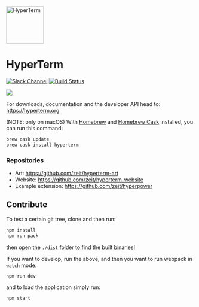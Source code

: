 <img width="100" src="https://cdn.rawgit.com/zeit/hyperterm-art/master/branding/Hyperterm-Mark.svg" alt="HyperTerm">

# HyperTerm

[![Slack Channel](https://zeit-slackin.now.sh/badge.svg)](https://zeit.chat/)
[![Build Status](https://travis-ci.org/zeit/hyperterm.svg?branch=master)](https://travis-ci.org/zeit/hyperterm)

![](https://cldup.com/tD67NzPryA.gif)

For downloads, documentation and the developer API head to: https://hyperterm.org

(NOTE: only on macOS) With [Homebrew](http://brew.sh/) and [Homebrew Cask](https://caskroom.github.io/) installed, you can run this command:

```bash
brew cask update
brew cask install hyperterm
```

### Repositories

- Art: https://github.com/zeit/hyperterm-art
- Website: https://github.com/zeit/hyperterm-website
- Example extension: https://github.com/zeit/hyperpower

## Contribute

To test a certain git tree, clone and then run:

```bash
npm install
npm run pack
```

then open the `./dist` folder to find the built binaries!

If you want to develop, run the above, and then you want to
run webpack in `watch` mode:

```
npm run dev
```

and to load the application simply run:

```
npm start
```

